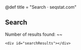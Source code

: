 @def title = "Search ⋅ seqstat.com"

## Search

Number of results found: ~~~<span id="resultCount"></span>~~~

~~~
<div id="searchResults"></div>
~~~